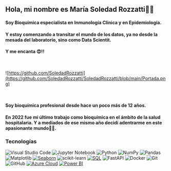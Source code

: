 ## Hola, mi nombre es María Soledad Rozzatti👋👩
#### Soy Bioquímica especialista en Inmunología Clínica y en Epidemiología. 
#### Y estoy comenzando a transitar el mundo de los datos, ya no desde la mesada del laboratorio, sino como Data Scientit.
#### Y me encanta 😍!!

<br>

![https://github.com/SoledadRozzatti](https://github.com/SoledadRozzatti/SoledadRozzatti/blob/main/Portada.png)


<br>

#### Soy bioquímica profesional desde hace un poco más de 12 años. 
#### En 2022 fue mi último trabajo como bioquímica en el ámbito de la salud hospitalaria. Y a mediados de ese mismo año decidí adentrarme en este apasionante mundo👩‍💻. 

### Tecnologías
![Visual Studio Code](https://img.shields.io/badge/Visual%20Studio%20Code-0078d7.svg?style=for-the-badge&logo=visual-studio-code&logoColor=white)
![Jupyter Notebook](https://img.shields.io/badge/jupyter-%23FA0F00.svg?style=for-the-badge&logo=jupyter&logoColor=white)
![Python](https://img.shields.io/badge/python-3670A0?style=for-the-badge&logo=python&logoColor=ffdd54)
![NumPy](https://img.shields.io/badge/numpy-%23013243.svg?style=for-the-badge&logo=numpy&logoColor=white)
![Pandas](https://img.shields.io/badge/pandas-%23150458.svg?style=for-the-badge&logo=pandas&logoColor=white)
![Matplotlib](https://img.shields.io/badge/Matplotlib-%23ffffff.svg?style=for-the-badge&logo=Matplotlib&logoColor=black)
[![Seaborn](https://img.shields.io/badge/seaborn-%2386D2FF.svg?style=for-the-badge&logo=python&logoColor=white)](https://seaborn.pydata.org/)
![scikit-learn](https://img.shields.io/badge/scikit--learn-%23F7931E.svg?style=for-the-badge&logo=scikit-learn&logoColor=white)
[![SQL](https://img.shields.io/badge/SQL-%2300f.svg?style=for-the-badge&logo=sql&logoColor=white)](https://en.wikipedia.org/wiki/SQL)
![FastAPI](https://img.shields.io/badge/FastAPI-005571?style=for-the-badge&logo=fastapi)
![Docker](https://img.shields.io/badge/docker-%230db7ed.svg?style=for-the-badge&logo=docker&logoColor=white)
![Git](https://img.shields.io/badge/git-%23F05033.svg?style=for-the-badge&logo=git&logoColor=white)
![GitHub](https://img.shields.io/badge/github-%23121011.svg?style=for-the-badge&logo=github&logoColor=white)
[![Azure Cloud](https://img.shields.io/badge/Azure_Cloud-%230078D4.svg?style=for-the-badge&logo=microsoft-azure&logoColor=white)](https://azure.microsoft.com/)
[![Power BI](https://img.shields.io/badge/Power_BI-%23F2C811.svg?style=for-the-badge&logo=power-bi&logoColor=black)](https://powerbi.microsoft.com/)


<!--
**SoledadRozzatti/SoledadRozzatti** is a ✨ _special_ ✨ repository because its `README.md` (this file) appears on your GitHub profile.

Here are some ideas to get you started:

- 🔭 I’m currently working on ...
- 🌱 I’m currently learning ...
- 👯 I’m looking to collaborate on ...
- 🤔 I’m looking for help with ...
- 💬 Ask me about ...
- 📫 How to reach me: ...
- 😄 Pronouns: ...
- ⚡ Fun fact: ...
-->
